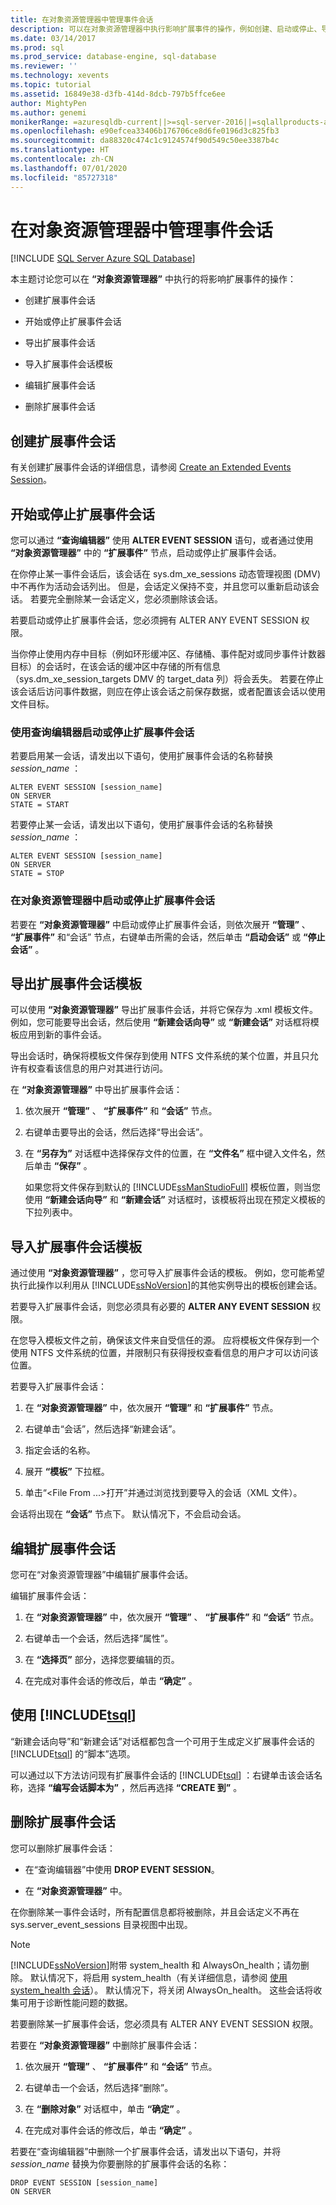 ```yaml
---
title: 在对象资源管理器中管理事件会话
description: 可以在对象资源管理器中执行影响扩展事件的操作，例如创建、启动或停止、导出、导入、编辑或删除扩展事件会话。
ms.date: 03/14/2017
ms.prod: sql
ms.prod_service: database-engine, sql-database
ms.reviewer: ''
ms.technology: xevents
ms.topic: tutorial
ms.assetid: 16849e38-d3fb-414d-8dcb-797b5ffce6ee
author: MightyPen
ms.author: genemi
monikerRange: =azuresqldb-current||>=sql-server-2016||=sqlallproducts-allversions||>=sql-server-linux-2017||=azuresqldb-mi-current
ms.openlocfilehash: e90efcea33406b176706ce8d6fe0196d3c825fb3
ms.sourcegitcommit: da88320c474c1c9124574f90d549c50ee3387b4c
ms.translationtype: HT
ms.contentlocale: zh-CN
ms.lasthandoff: 07/01/2020
ms.locfileid: "85727318"
---
```

# <a name="manage-event-sessions-in-the-object-explorer"></a>在对象资源管理器中管理事件会话

[!INCLUDE [SQL Server Azure SQL Database](../../includes/applies-to-version/sql-asdb.md)]

  本主题讨论您可以在 **“对象资源管理器”** 中执行的将影响扩展事件的操作：  
  
-   创建扩展事件会话  
  
-   开始或停止扩展事件会话  
  
-   导出扩展事件会话  
  
-   导入扩展事件会话模板  
  
-   编辑扩展事件会话  
  
-   删除扩展事件会话  
  
## <a name="create-an-extended-events-session"></a>创建扩展事件会话  
 有关创建扩展事件会话的详细信息，请参阅 [Create an Extended Events Session](https://msdn.microsoft.com/library/34b1e95a-a80e-4aca-9201-abde47f2ca74)。  
  
## <a name="starting-or-stopping-an-extended-events-session"></a>开始或停止扩展事件会话  
 您可以通过 **“查询编辑器”** 使用 **ALTER EVENT SESSION** 语句，或者通过使用 **“对象资源管理器”** 中的 **“扩展事件”** 节点，启动或停止扩展事件会话。  
  
 在你停止某一事件会话后，该会话在 sys.dm_xe_sessions 动态管理视图 (DMV) 中不再作为活动会话列出。 但是，会话定义保持不变，并且您可以重新启动该会话。 若要完全删除某一会话定义，您必须删除该会话。  
  
 若要启动或停止扩展事件会话，您必须拥有 ALTER ANY EVENT SESSION 权限。  
  
 当你停止使用内存中目标（例如环形缓冲区、存储桶、事件配对或同步事件计数器目标）的会话时，在该会话的缓冲区中存储的所有信息（sys.dm_xe_session_targets DMV 的 target_data 列）将会丢失。 若要在停止该会话后访问事件数据，则应在停止该会话之前保存数据，或者配置该会话以使用文件目标。  
  
### <a name="start-or-stop-an-extended-events-session-using-query-editor"></a>使用查询编辑器启动或停止扩展事件会话  
 若要启用某一会话，请发出以下语句，使用扩展事件会话的名称替换 *session_name* ：  
  
```  
ALTER EVENT SESSION [session_name]  
ON SERVER  
STATE = START  
```  
  
 若要停止某一会话，请发出以下语句，使用扩展事件会话的名称替换 *session_name* ：  
  
```  
ALTER EVENT SESSION [session_name]  
ON SERVER  
STATE = STOP  
```  
  
### <a name="start-or-stop-an-extended-events-session-in-object-explorer"></a>在对象资源管理器中启动或停止扩展事件会话  
 若要在 **“对象资源管理器”** 中启动或停止扩展事件会话，则依次展开 **“管理”** 、 **“扩展事件”** 和“会话”  节点，右键单击所需的会话，然后单击 **“启动会话”** 或 **“停止会话”** 。  
  
## <a name="export-an-extended-events-session-template"></a>导出扩展事件会话模板  
 可以使用 **“对象资源管理器”** 导出扩展事件会话，并将它保存为 .xml 模板文件。 例如，您可能要导出会话，然后使用 **“新建会话向导”** 或 **“新建会话”** 对话框将模板应用到新的事件会话。  
  
 导出会话时，确保将模板文件保存到使用 NTFS 文件系统的某个位置，并且只允许有权查看该信息的用户对其进行访问。  
  
 在 **“对象资源管理器”** 中导出扩展事件会话：  
  
1.  依次展开 **“管理”** 、 **“扩展事件”** 和 **“会话”** 节点。  
  
2.  右键单击要导出的会话，然后选择“导出会话”。  
  
3.  在 **“另存为”** 对话框中选择保存文件的位置，在 **“文件名”** 框中键入文件名，然后单击 **“保存”** 。  
  
     如果您将文件保存到默认的 [!INCLUDE[ssManStudioFull](../../includes/ssmanstudiofull-md.md)] 模板位置，则当您使用 **“新建会话向导”** 和 **“新建会话”** 对话框时，该模板将出现在预定义模板的下拉列表中。  
  
## <a name="import-an-extended-events-session-template"></a>导入扩展事件会话模板  
 通过使用 **“对象资源管理器”** ，您可导入扩展事件会话的模板。 例如，您可能希望执行此操作以利用从 [!INCLUDE[ssNoVersion](../../includes/ssnoversion-md.md)]的其他实例导出的模板创建会话。  
  
 若要导入扩展事件会话，则您必须具有必要的 **ALTER ANY EVENT SESSION** 权限。  
  
 在您导入模板文件之前，确保该文件来自受信任的源。 应将模板文件保存到一个使用 NTFS 文件系统的位置，并限制只有获得授权查看信息的用户才可以访问该位置。  
  
 若要导入扩展事件会话：  
  
1.  在 **“对象资源管理器”** 中，依次展开 **“管理”** 和 **“扩展事件”** 节点。  
  
2.  右键单击“会话”，然后选择“新建会话”。  
  
3.  指定会话的名称。  
  
4.  展开 **“模板”** 下拉框。  
  
5.  单击“\<File From ...>打开”并通过浏览找到要导入的会话（XML 文件）。  
  
 会话将出现在 **“会话”** 节点下。 默认情况下，不会启动会话。  
  
## <a name="edit-an-extended-events-session"></a>编辑扩展事件会话  
 您可在“对象资源管理器”中编辑扩展事件会话。  
  
 编辑扩展事件会话：  
  
1.  在 **“对象资源管理器”** 中，依次展开 **“管理”** 、 **“扩展事件”** 和 **“会话”** 节点。  
  
2.  右键单击一个会话，然后选择“属性”。  
  
3.  在 **“选择页”** 部分，选择您要编辑的页。  
  
4.  在完成对事件会话的修改后，单击 **“确定”** 。  
  
## <a name="script-an-event-session-definition-using-tsql"></a>使用 [!INCLUDE[tsql](../../includes/tsql-md.md)]  
 “新建会话向导”和“新建会话”对话框都包含一个可用于生成定义扩展事件会话的 [!INCLUDE[tsql](../../includes/tsql-md.md)] 的“脚本”选项。  
  
 可以通过以下方法访问现有扩展事件会话的 [!INCLUDE[tsql](../../includes/tsql-md.md)] ：右键单击该会话名称，选择 **“编写会话脚本为”** ，然后再选择 **“CREATE 到”** 。  
  
## <a name="delete-an-extended-events-session"></a>删除扩展事件会话  
 您可以删除扩展事件会话：  
  
-   在“查询编辑器”中使用 **DROP EVENT SESSION**。  
  
-   在 **“对象资源管理器”** 中。  
  
 在你删除某一事件会话时，所有配置信息都将被删除，并且会话定义不再在 sys.server_event_sessions 目录视图中出现。  
  
> [!NOTE]  
>  [!INCLUDE[ssNoVersion](../../includes/ssnoversion-md.md)]附带 system_health 和 AlwaysOn_health；请勿删除。 默认情况下，将启用 system_health（有关详细信息，请参阅 [使用 system_health 会话](../../relational-databases/extended-events/use-the-system-health-session.md)）。 默认情况下，将关闭 AlwaysOn_health。 这些会话将收集可用于诊断性能问题的数据。  
  
 若要删除某一扩展事件会话，您必须具有 ALTER ANY EVENT SESSION 权限。  
  
 若要在 **“对象资源管理器”** 中删除扩展事件会话：  
  
1.  依次展开 **“管理”** 、 **“扩展事件”** 和 **“会话”** 节点。  
  
2.  右键单击一个会话，然后选择“删除”。  
  
3.  在 **“删除对象”** 对话框中，单击 **“确定”** 。  
  
4.  在完成对事件会话的修改后，单击 **“确定”** 。  
  
 若要在“查询编辑器”中删除一个扩展事件会话，请发出以下语句，并将 *session_name* 替换为你要删除的扩展事件会话的名称：  
  
```  
DROP EVENT SESSION [session_name]  
ON SERVER  
```  
  
  
